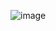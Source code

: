 ![image](https://user-images.githubusercontent.com/89120960/229257297-ff0ed15d-6b3a-4b4f-a6ca-7bd7401f585d.png)
